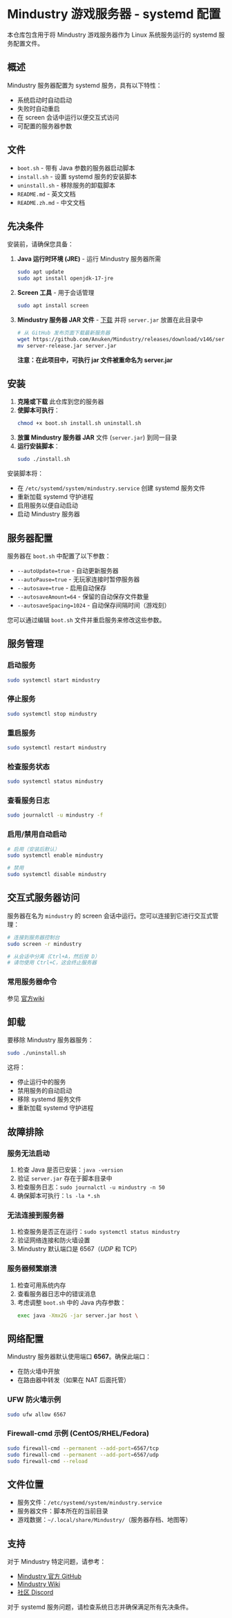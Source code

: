 # Mindustry 游戏服务器 - systemd 配置

本仓库包含用于将 Mindustry 游戏服务器作为 Linux 系统服务运行的 systemd 服务配置文件。

## 概述

Mindustry 服务器配置为 systemd 服务，具有以下特性：
- 系统启动时自动启动
- 失败时自动重启
- 在 screen 会话中运行以便交互式访问
- 可配置的服务器参数

## 文件

- `boot.sh` - 带有 Java 参数的服务器启动脚本
- `install.sh` - 设置 systemd 服务的安装脚本
- `uninstall.sh` - 移除服务的卸载脚本
- `README.md` - 英文文档
- `README.zh.md` - 中文文档

## 先决条件

安装前，请确保您具备：

1. **Java 运行时环境 (JRE)** - 运行 Mindustry 服务器所需
   ```bash
   sudo apt update
   sudo apt install openjdk-17-jre
   ```

2. **Screen 工具** - 用于会话管理
   ```bash
   sudo apt install screen
   ```

3. **Mindustry 服务器 JAR 文件** - [下载](https://github.com/Anuken/Mindustry/releases) 并将 `server.jar` 放置在此目录中
   ```bash
   # 从 GitHub 发布页面下载最新服务器
   wget https://github.com/Anuken/Mindustry/releases/download/v146/server-release.jar
   mv server-release.jar server.jar
   ```

    **注意：在此项目中，可执行 jar 文件被重命名为 server.jar**

## 安装

1. **克隆或下载** 此仓库到您的服务器
2. **使脚本可执行**：
   ```bash
   chmod +x boot.sh install.sh uninstall.sh
   ```
3. **放置 Mindustry 服务器 JAR** 文件 (`server.jar`) 到同一目录
4. **运行安装脚本**：
   ```bash
   sudo ./install.sh
   ```

安装脚本将：
- 在 `/etc/systemd/system/mindustry.service` 创建 systemd 服务文件
- 重新加载 systemd 守护进程
- 启用服务以便自动启动
- 启动 Mindustry 服务器

## 服务器配置

服务器在 `boot.sh` 中配置了以下参数：

- `--autoUpdate=true` - 自动更新服务器
- `--autoPause=true` - 无玩家连接时暂停服务器
- `--autosave=true` - 启用自动保存
- `--autosaveAmount=64` - 保留的自动保存文件数量
- `--autosaveSpacing=1024` - 自动保存间隔时间（游戏刻）

您可以通过编辑 `boot.sh` 文件并重启服务来修改这些参数。

## 服务管理

### 启动服务
```bash
sudo systemctl start mindustry
```

### 停止服务
```bash
sudo systemctl stop mindustry
```

### 重启服务
```bash
sudo systemctl restart mindustry
```

### 检查服务状态
```bash
sudo systemctl status mindustry
```

### 查看服务日志
```bash
sudo journalctl -u mindustry -f
```

### 启用/禁用自动启动
```bash
# 启用（安装后默认）
sudo systemctl enable mindustry

# 禁用
sudo systemctl disable mindustry
```

## 交互式服务器访问

服务器在名为 `mindustry` 的 screen 会话中运行。您可以连接到它进行交互式管理：

```bash
# 连接到服务器控制台
sudo screen -r mindustry

# 从会话中分离（Ctrl+A，然后按 D）
# 请勿使用 Ctrl+C，这会终止服务器
```

### 常用服务器命令

参见 [官方wiki](https://mindustrygame.github.io/wiki/servers/)

## 卸载

要移除 Mindustry 服务器服务：

```bash
sudo ./uninstall.sh
```

这将：
- 停止运行中的服务
- 禁用服务的自动启动
- 移除 systemd 服务文件
- 重新加载 systemd 守护进程

## 故障排除

### 服务无法启动
1. 检查 Java 是否已安装：`java -version`
2. 验证 `server.jar` 存在于脚本目录中
3. 检查服务日志：`sudo journalctl -u mindustry -n 50`
4. 确保脚本可执行：`ls -la *.sh`

### 无法连接到服务器
1. 检查服务是否正在运行：`sudo systemctl status mindustry`
2. 验证网络连接和防火墙设置
3. Mindustry 默认端口是 6567（*UDP* 和 TCP）

### 服务器频繁崩溃
1. 检查可用系统内存
2. 查看服务器日志中的错误消息
3. 考虑调整 `boot.sh` 中的 Java 内存参数：
   ```bash
   exec java -Xmx2G -jar server.jar host \
   ```

## 网络配置

Mindustry 服务器默认使用端口 **6567**。确保此端口：
- 在防火墙中开放
- 在路由器中转发（如果在 NAT 后面托管）

### UFW 防火墙示例
```bash
sudo ufw allow 6567
```

### Firewall-cmd 示例 (CentOS/RHEL/Fedora)
```bash
sudo firewall-cmd --permanent --add-port=6567/tcp
sudo firewall-cmd --permanent --add-port=6567/udp
sudo firewall-cmd --reload
```

## 文件位置

- 服务文件：`/etc/systemd/system/mindustry.service`
- 服务器文件：脚本所在的当前目录
- 游戏数据：`~/.local/share/Mindustry/`（服务器存档、地图等）

## 支持

对于 Mindustry 特定问题，请参考：
- [Mindustry 官方 GitHub](https://github.com/Anuken/Mindustry)
- [Mindustry Wiki](https://mindustrygame.github.io/wiki/)
- [社区 Discord](https://discord.gg/mindustry)

对于 systemd 服务问题，请检查系统日志并确保满足所有先决条件。
